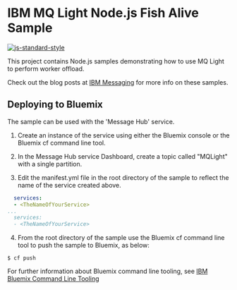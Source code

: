 # IBM MQ Light Node.js Fish Alive Sample

[![js-standard-style](https://img.shields.io/badge/code%20style-standard-brightgreen.svg?style=flat-square)](https://github.com/feross/standard)

This project contains Node.js samples demonstrating how to use MQ Light to
perform worker offload.

Check out the blog posts at [IBM Messaging](https://developer.ibm.com/messaging/blogs/)
for more info on these samples.

## Deploying to Bluemix

The sample can be used with the 'Message Hub' service.

1.  Create an instance of the service using either the Bluemix console or the
    Bluemix cf command line tool.

2.  In the Message Hub service Dashboard, create a topic called "MQLight" with a single partition.

3.  Edit the manifest.yml file in the root directory of the sample to reflect
    the name of the service created above.

 ```yml
   services:
   - <TheNameOfYourService>
 ...
   services:
   - <TheNameOfYourService>
 ```

4. From the root directory of the sample use the Bluemix cf command line
   tool to push the sample to Bluemix, as below:
 ```
 $ cf push
 ```

For further information about Bluemix command line tooling, see
[IBM Bluemix Command Line Tooling](https://www.ng.bluemix.net/docs/starters/install_cli.html)


